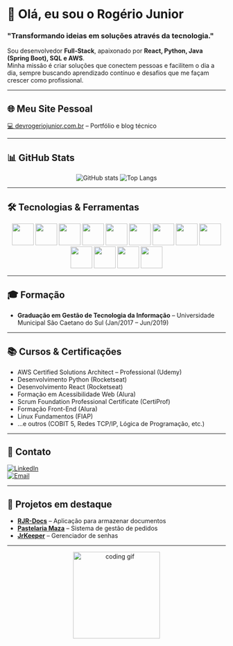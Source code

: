 # 👋 Olá, eu sou o Rogério Junior

### "Transformando ideias em soluções através da tecnologia."

Sou desenvolvedor **Full-Stack**, apaixonado por **React, Python, Java (Spring Boot), SQL e AWS**.  
Minha missão é criar soluções que conectem pessoas e facilitem o dia a dia, sempre buscando aprendizado contínuo e desafios que me façam crescer como profissional.

---

## 🌐 Meu Site Pessoal
[💻 devrogeriojunior.com.br](https://devrogeriojunior.com.br) – Portfólio e blog técnico

---

## 📊 GitHub Stats
<div align="center">
  <img src="https://github-readme-stats.vercel.app/api?username=SEUUSERNAME&show_icons=true&theme=radical" alt="GitHub stats"/>
  <img src="https://github-readme-stats.vercel.app/api/top-langs/?username=SEUUSERNAME&layout=compact&theme=radical" alt="Top Langs"/>
</div>

---

## 🛠️ Tecnologias & Ferramentas
<div align="center">
  <!-- Frontend -->
  <img src="https://cdn.jsdelivr.net/gh/devicons/devicon/icons/html5/html5-original.svg" width="50" /> 
  <img src="https://cdn.jsdelivr.net/gh/devicons/devicon/icons/css3/css3-original.svg" width="50"/>
  <img src="https://cdn.jsdelivr.net/gh/devicons/devicon/icons/javascript/javascript-original.svg" width="50"/> 
  <img src="https://cdn.jsdelivr.net/gh/devicons/devicon/icons/typescript/typescript-original.svg" width="50"/>
  <img src="https://cdn.jsdelivr.net/gh/devicons/devicon/icons/react/react-original.svg" width="50"/> 

  <!-- Backend -->
  <img src="https://cdn.jsdelivr.net/gh/devicons/devicon/icons/nodejs/nodejs-original.svg" width="50"/> 
  <img src="https://cdn.jsdelivr.net/gh/devicons/devicon/icons/python/python-original.svg" width="50"/> 
  <img src="https://cdn.jsdelivr.net/gh/devicons/devicon/icons/java/java-original.svg" width="50"/> 
  <img src="https://cdn.jsdelivr.net/gh/devicons/devicon/icons/php/php-original.svg" width="50"/>

  <!-- Database -->
  <img src="https://cdn.jsdelivr.net/gh/devicons/devicon/icons/mysql/mysql-original.svg" width="50"/> 
  <img src="https://cdn.jsdelivr.net/gh/devicons/devicon/icons/postgresql/postgresql-original.svg" width="50"/> 

  <!-- DevOps -->
  <img src="https://cdn.jsdelivr.net/gh/devicons/devicon/icons/amazonwebservices/amazonwebservices-original.svg" width="50"/> 
  <img src="https://cdn.jsdelivr.net/gh/devicons/devicon/icons/docker/docker-original.svg" width="50"/>
</div>

---

## 🎓 Formação
- **Graduação em Gestão de Tecnologia da Informação** – Universidade Municipal São Caetano do Sul (Jan/2017 – Jun/2019)

---

## 📚 Cursos & Certificações
- AWS Certified Solutions Architect – Professional (Udemy)
- Desenvolvimento Python (Rocketseat)
- Desenvolvimento React (Rocketseat)
- Formação em Acessibilidade Web (Alura)  
- Scrum Foundation Professional Certificate (CertiProf)
- Formação Front-End (Alura)
- Linux Fundamentos (FIAP)  
- …e outros (COBIT 5, Redes TCP/IP, Lógica de Programação, etc.)

---

## 🔗 Contato
[![LinkedIn](https://img.shields.io/badge/LinkedIn-0077B5?style=for-the-badge&logo=linkedin&logoColor=white)](https://linkedin.com/in/SEULINKEDIN)  
[![Email](https://img.shields.io/badge/Email-rog.junior@example.com-red?style=for-the-badge&logo=gmail&logoColor=white)](mailto:rog.junior@example.com)

---

## 🚀 Projetos em destaque
- **[RJR-Docs](https://github.com/SEUPROJETO)** – Aplicação para armazenar documentos  
- **[Pastelaria Maza](https://github.com/SEUPROJETO)** – Sistema de gestão de pedidos  
- **[JrKeeper](https://github.com/SEUPROJETO)** – Gerenciador de senhas

---

<div align="center">
  <img src="https://media.giphy.com/media/3o7aD2saalBwwftBIY/giphy.gif" width="200" alt="coding gif"/>
</div>

